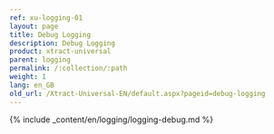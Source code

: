 ```yaml
---
ref: xu-logging-01
layout: page
title: Debug Logging
description: Debug Logging
product: xtract-universal
parent: logging
permalink: /:collection/:path
weight: 1
lang: en_GB
old_url: /Xtract-Universal-EN/default.aspx?pageid=debug-logging
---
```

{% include _content/en/logging/logging-debug.md %}
